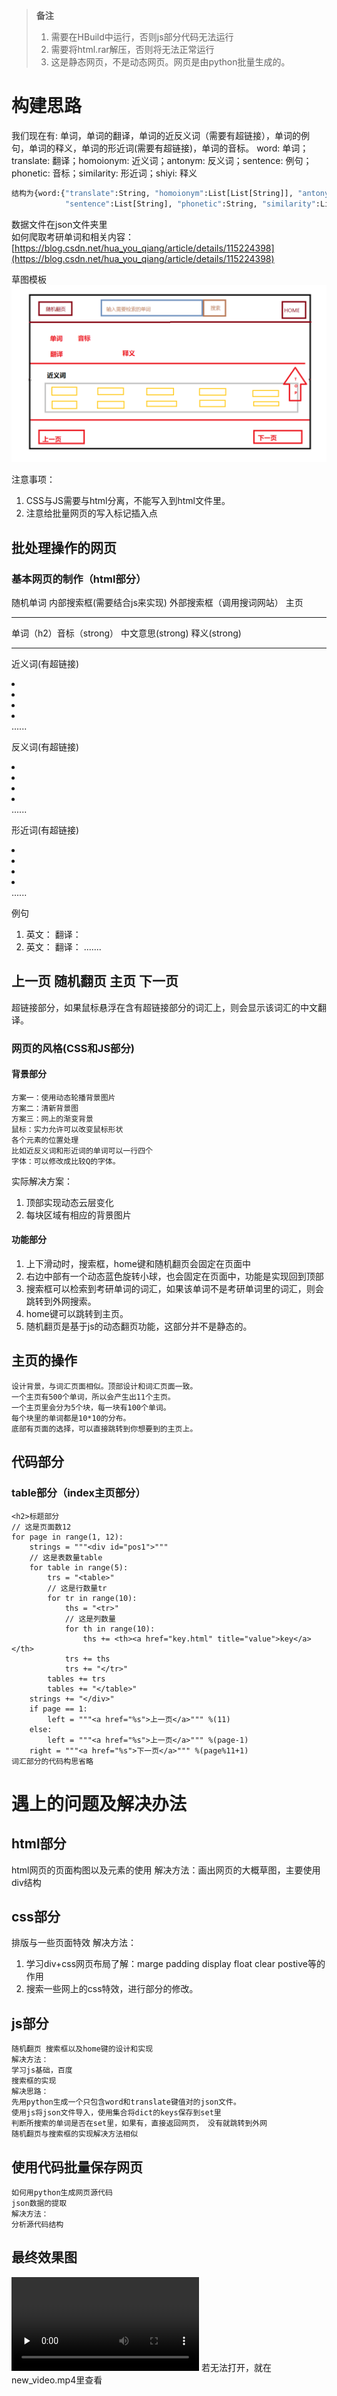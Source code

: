 >**备注**
>1. 需要在HBuild中运行，否则js部分代码无法运行
>2. 需要将html.rar解压，否则将无法正常运行
>3. 这是静态网页，不是动态网页。网页是由python批量生成的。


# 构建思路


我们现在有: 单词，单词的翻译，单词的近反义词（需要有超链接），单词的例句，单词的释义，单词的形近词(需要有超链接)，单词的音标。
word: 单词；translate: 翻译；homoionym: 近义词；antonym: 反义词；sentence: 例句；phonetic: 音标；similarity: 形近词；shiyi: 释义
```python
结构为{word:{"translate":String, "homoionym":List[List[String]], "antonym":List[List[String]], 
			"sentence":List[String], "phonetic":String, "similarity":List[String], "shiyi":String}}
```
数据文件在json文件夹里<br>
如何爬取考研单词和相关内容：[https://blog.csdn.net/hua_you_qiang/article/details/115224398](https://blog.csdn.net/hua_you_qiang/article/details/115224398)
<br>

草图模板
![image](./草图.png)

注意事项：
1. CSS与JS需要与html分离，不能写入到html文件里。
2. 注意给批量网页的写入标记插入点
## 批处理操作的网页
### 基本网页的制作（html部分）
随机单词 	内部搜索框(需要结合js来实现)		外部搜索框（调用搜词网站）		主页
<hr>
单词（h2）音标（strong）
中文意思(strong)
释义(strong)
<hr>

近义词(有超链接)
<li></li>	<li></li>	<li></li>	<li></li>
......

反义词(有超链接)
<li></li>	<li></li>	<li></li>	<li></li>
......

形近词(有超链接)
<li></li>	<li></li>	<li></li>	<li></li>
......

例句
1. 英文：
   翻译：
2. 英文：
   翻译：
   .......

上一页   随机翻页   主页   下一页
----------------------------------
超链接部分，如果鼠标悬浮在含有超链接部分的词汇上，则会显示该词汇的中文翻译。

### 网页的风格(CSS和JS部分)
#### 背景部分
```
方案一：使用动态轮播背景图片
方案二：清新背景图
方案三：网上的渐变背景
鼠标：实力允许可以改变鼠标形状
各个元素的位置处理
比如近反义词和形近词的单词可以一行四个
字体：可以修改成比较Q的字体。
```
实际解决方案：
1. 顶部实现动态云层变化
2. 每块区域有相应的背景图片
#### 功能部分
1. 上下滑动时，搜索框，home键和随机翻页会固定在页面中
2. 右边中部有一个动态蓝色旋转小球，也会固定在页面中，功能是实现回到顶部
3. 搜索框可以检索到考研单词的词汇，如果该单词不是考研单词里的词汇，则会跳转到外网搜索。
4. home键可以跳转到主页。
5. 随机翻页是基于js的动态翻页功能，这部分并不是静态的。



## 主页的操作

```
设计背景，与词汇页面相似。顶部设计和词汇页面一致。
一个主页有500个单词，所以会产生出11个主页。
一个主页里会分为5个块，每一块有100个单词。
每个块里的单词都是10*10的分布。
底部有页面的选择，可以直接跳转到你想要到的主页上。
```

## 代码部分
### table部分（index主页部分）

```
<h2>标题部分
// 这是页面数12
for page in range(1, 12):
	strings = """<div id="pos1">"""
	// 这是表数量table
	for table in range(5):
		trs = "<table>"
		// 这是行数量tr
		for tr in range(10):
			ths = "<tr>"
			// 这是列数量
			for th in range(10):
				ths += <th><a href="key.html" title="value">key</a></th>
			trs += ths
			trs += "</tr>"
		tables += trs
		tables += "</table>"
	strings += "</div>"
	if page == 1:
		left = """<a href="%s">上一页</a>""" %(11)
	else:
		left = """<a href="%s">上一页</a>""" %(page-1)
	right = """<a href="%s">下一页</a>""" %(page%11+1)
词汇部分的代码构思省略
```

# 遇上的问题及解决办法
## html部分
html网页的页面构图以及元素的使用
解决方法：画出网页的大概草图，主要使用div结构
## css部分
排版与一些页面特效
解决方法：
1. 学习div+css网页布局了解：marge padding display float clear postive等的作用
2. 搜索一些网上的css特效，进行部分的修改。
## js部分
```
随机翻页 搜索框以及home键的设计和实现
解决方法：
学习js基础，百度
搜索框的实现
解决思路：
先用python生成一个只包含word和translate键值对的json文件。
使用js将json文件导入，使用集合将dict的keys保存到set里
判断所搜索的单词是否在set里，如果有，直接返回网页， 没有就跳转到外网
随机翻页与搜索框的实现解决方法相似
```
## 使用代码批量保存网页
```
如何用python生成网页源代码
json数据的提取
解决方法：
分析源代码结构
```
## 最终效果图
<video id="video" controls="" preload="none">
<source id="mp4" src="new_video.mp4" type="video/mp4">
</video>
若无法打开，就在new_video.mp4里查看
